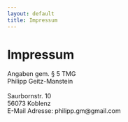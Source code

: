 ```yaml
---
layout: default
title: Impressum
---
```


<div class="post">
	<h1 class="pageTitle">Impressum</h1>
	<div>Angaben gem. § 5 TMG</div>
    <div>Philipp Geitz-Manstein</div>
    <br/>
    <div>Saurbornstr. 10</div>
    <div>56073 Koblenz</div>
    <div>E-Mail Adresse: philipp.gm@gmail.com</div>
</div>
